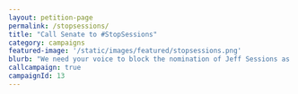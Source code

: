 ```yaml
---
layout: petition-page
permalink: /stopsessions/
title: "Call Senate to #StopSessions"
category: campaigns
featured-image: '/static/images/featured/stopsessions.png'
blurb: "We need your voice to block the nomination of Jeff Sessions as U.S. Attorney General."
callcampaign: true
campaignId: 13
---
```

<ul class="compact" id="phone-errors"></ul>

<link href='https://actionnetwork.org/css/style-embed-whitelabel.css' rel='stylesheet' type='text/css' /><script src='https://actionnetwork.org/widgets/v2/petition/call-senate-to-stopsessions?format=js&source=widget&style=full'></script><div id='can-petition-area-call-senate-to-stopsessions' style='width: 100%'><!-- this div is the target for our HTML insertion -->